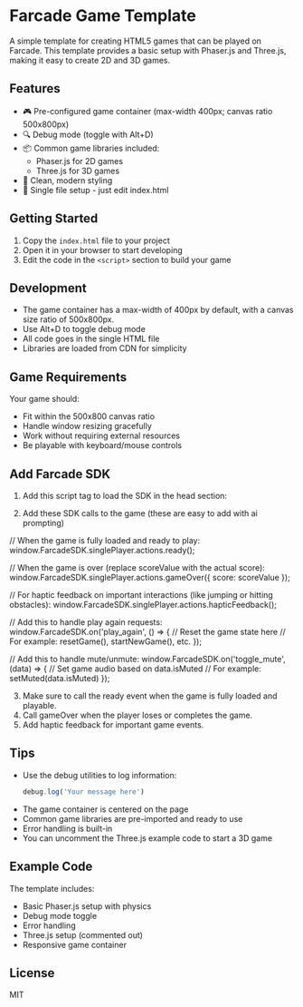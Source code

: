 # Farcade Game Template

A simple template for creating HTML5 games that can be played on Farcade. This template provides a basic setup with Phaser.js and Three.js, making it easy to create 2D and 3D games.

## Features

- 🎮 Pre-configured game container (max-width 400px; canvas ratio 500x800px)
- 🔍 Debug mode (toggle with Alt+D)
- 📦 Common game libraries included:
  - Phaser.js for 2D games
  - Three.js for 3D games
- 🎨 Clean, modern styling
- 📝 Single file setup - just edit index.html

## Getting Started

1. Copy the `index.html` file to your project
2. Open it in your browser to start developing
3. Edit the code in the `<script>` section to build your game

## Development

- The game container has a max-width of 400px by default, with a canvas size ratio of 500x800px.
- Use Alt+D to toggle debug mode
- All code goes in the single HTML file
- Libraries are loaded from CDN for simplicity

## Game Requirements

Your game should:

- Fit within the 500x800 canvas ratio
- Handle window resizing gracefully
- Work without requiring external resources
- Be playable with keyboard/mouse controls

## Add Farcade SDK

1. Add this script tag to load the SDK in the head section:
<script src="https://unpkg.com/@farcade/game-sdk@latest/dist/index.min.js"></script>

2. Add these SDK calls to the game (these are easy to add with ai prompting)

// When the game is fully loaded and ready to play:
window.FarcadeSDK.singlePlayer.actions.ready();

// When the game is over (replace scoreValue with the actual score):
window.FarcadeSDK.singlePlayer.actions.gameOver({ score: scoreValue });

// For haptic feedback on important interactions (like jumping or hitting obstacles):
window.FarcadeSDK.singlePlayer.actions.hapticFeedback();

// Add this to handle play again requests:
window.FarcadeSDK.on('play_again', () => {
// Reset the game state here
// For example: resetGame(), startNewGame(), etc.
});

// Add this to handle mute/unmute:
window.FarcadeSDK.on('toggle_mute', (data) => {
// Set game audio based on data.isMuted
// For example: setMuted(data.isMuted)
});

3. Make sure to call the ready event when the game is fully loaded and playable.
4. Call gameOver when the player loses or completes the game.
5. Add haptic feedback for important game events.

## Tips

- Use the debug utilities to log information:
  ```javascript
  debug.log('Your message here')
  ```
- The game container is centered on the page
- Common game libraries are pre-imported and ready to use
- Error handling is built-in
- You can uncomment the Three.js example code to start a 3D game

## Example Code

The template includes:

- Basic Phaser.js setup with physics
- Debug mode toggle
- Error handling
- Three.js setup (commented out)
- Responsive game container

## License

MIT
